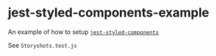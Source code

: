 # jest-styled-components-example

An example of how to setup [`jest-styled-components`](https://github.com/styled-components/jest-styled-components)


See `Storyshots.test.js`
